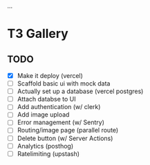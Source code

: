 ...
# T3 Gallery

## TODO
- [x] Make it deploy (vercel)
- [ ] Scaffold basic ui with mock data
- [ ] Actually set up a database (vercel postgres)
- [ ] Attach databse to UI
- [ ] Add authentication (w/ clerk)
- [ ] Add image upload
- [ ] Error management (w/ Sentry)
- [ ] Routing/image page (parallel route)
- [ ] Delete button (w/ Server Actions)
- [ ] Analytics (posthog)
- [ ] Ratelimiting (upstash)